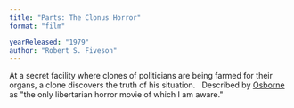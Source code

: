 ```yaml
---
title: "Parts: The Clonus Horror"
format: "film"

yearReleased: "1979"
author: "Robert S. Fiveson"
---
```

 At a secret facility where clones of politicians are being farmed for their  organs, a clone discovers the truth of his situation.
  
 Described by <a href="biblio.htm#Osborne">Osborne</a> as "the only libertarian  horror movie of which I am aware."
  